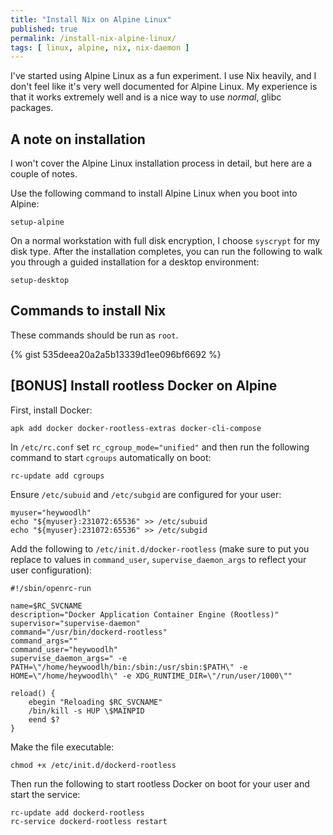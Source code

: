 ```yaml
---
title: "Install Nix on Alpine Linux"
published: true
permalink: /install-nix-alpine-linux/
tags: [ linux, alpine, nix, nix-daemon ]
---
```


I've started using Alpine Linux as a fun experiment. I use Nix heavily, and I don't feel like it's very well documented for Alpine Linux. My experience is that it works extremely well and is a nice way to use _normal_, glibc packages.

## A note on installation

I won't cover the Alpine Linux installation process in detail, but here are a couple of notes.

Use the following command to install Alpine Linux when you boot into Alpine:

```
setup-alpine
```

On a normal workstation with full disk encryption, I choose `syscrypt` for my disk type. After the installation completes, you can run the following to walk you through a guided installation for a desktop environment:

```
setup-desktop
```

## Commands to install Nix

These commands should be run as `root`.

{% gist 535deea20a2a5b13339d1ee096bf6692 %}

## [BONUS] Install rootless Docker on Alpine

First, install Docker:

```
apk add docker docker-rootless-extras docker-cli-compose
```

In `/etc/rc.conf` set `rc_cgroup_mode="unified"` and then run the following command to start `cgroups` automatically on boot:

```
rc-update add cgroups
```

Ensure `/etc/subuid` and `/etc/subgid` are configured for your user:

```
myuser="heywoodlh"
echo "${myuser}:231072:65536" >> /etc/subuid
echo "${myuser}:231072:65536" >> /etc/subgid
```

Add the following to `/etc/init.d/docker-rootless` (make sure to put you replace to values in `command_user`, `supervise_daemon_args` to reflect your user configuration):

```
#!/sbin/openrc-run

name=$RC_SVCNAME
description="Docker Application Container Engine (Rootless)"
supervisor="supervise-daemon"
command="/usr/bin/dockerd-rootless"
command_args=""
command_user="heywoodlh"
supervise_daemon_args=" -e PATH=\"/home/heywoodlh/bin:/sbin:/usr/sbin:$PATH\" -e HOME=\"/home/heywoodlh\" -e XDG_RUNTIME_DIR=\"/run/user/1000\""

reload() {
    ebegin "Reloading $RC_SVCNAME"
    /bin/kill -s HUP \$MAINPID
    eend $?
}
```

Make the file executable:

```
chmod +x /etc/init.d/dockerd-rootless
```

Then run the following to start rootless Docker on boot for your user and start the service:

```
rc-update add dockerd-rootless
rc-service dockerd-rootless restart
```
